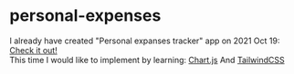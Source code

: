 # personal-expenses

I already have created "Personal expanses tracker" app on 2021 Oct 19: <a href="https://github.com/dkumza/Personal_Expense_Tracker"> Check it out!</a>
<br>
This time I would like to implement by learning: <a href="https://www.chartjs.org/">Chart.js<a> And <a href="https://tailwindcss.com/"> TailwindCSS <a>
